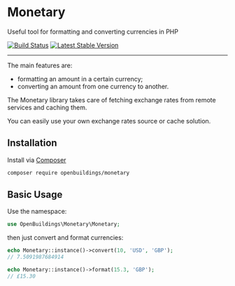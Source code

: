 Monetary
========

Useful tool for formatting and converting currencies in PHP

[![Build Status](https://travis-ci.org/OpenBuildings/monetary.png?branch=master)](https://travis-ci.org/OpenBuildings/monetary)
[![Latest Stable Version](https://poser.pugx.org/openbuildings/monetary/v/stable.png)](https://packagist.org/packages/openbuildings/monetary)

---

The main features are:
 - formatting an amount in a certain currency;
 - converting an amount from one currency to another.

The Monetary library takes care of fetching exchange rates from remote services and caching them.

You can easily use your own exchange rates source or cache solution.

Installation
------------

Install via [Composer](http://getcomposer.org)

``` bash
composer require openbuildings/monetary
```

Basic Usage
-----------

Use the namespace:

``` php
use OpenBuildings\Monetary\Monetary;
```

then just convert and format currencies:

``` php
echo Monetary::instance()->convert(10, 'USD', 'GBP');
// 7.5091987684914

echo Monetary::instance()->format(15.3, 'GBP');
// £15.30
```

